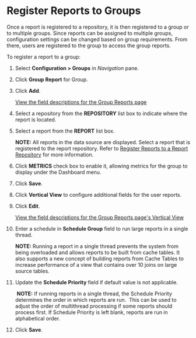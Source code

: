 # Register Reports to Groups

Once a report is registered to a repository, it is then registered to a
group or to multiple groups. Since reports can be assigned to multiple
groups, configuration settings can be changed based on group
requirements. From there, users are registered to the group to access
the group reports.

To register a report to a group:

1.  Select **Configuration \> Groups** in *Navigation* pane.

2.  Click **Group Report** for Group.

3.  Click **Add**.
    
    <span>[View the field descriptions for the Group Reports
    page](../Page_Desc/Group_Reports_H.htm)</span>

4.  Select a repository from the **REPOSITORY** list box to indicate
    where the report is located.

5.  Select a report from the **REPORT** list box.
    
    **NOTE:** All reports in the data source are displayed. Select a
    report that is registered to the report repository. Refer to
    [Register Reports to a Report
    Repository](Register_Report_Repositories.htm) for more information.

6.  Click **METRICS** check box to enable it, allowing metrics for the
    group to display under the Dashboard menu.

7.  Click **Save**.

8.  Click **Vertical View** to configure additional fields for the user
    reports.

9.  Click **Edit**.
    
    [View the field descriptions for the Group Reports page's Vertical
    View](../Page_Desc/Group_Reports_H.htm)

10. Enter a schedule in **Schedule Group** field to run large reports in
    a single thread.
    
    **NOTE:** Running a report in a single thread prevents the system
    from being overloaded and allows reports to be built from cache
    tables. It also supports a new concept of building reports from
    Cache Tables to increase performance of a view that contains over 10
    joins on large source tables.

11. Update the **Schedule Priority** field if default value is not
    applicable.
    
     **NOTE:** If running reports in a single thread, the Schedule
    Priority determines the order in which reports are run.  This can be
    used to adjust the order of multithread processing if some reports
    should process first. If Schedule Priority is left blank, reports
    are run in alphabetical order.

12. Click **Save**.
